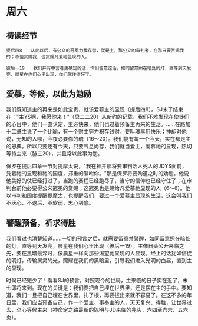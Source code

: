 # 周六


## 祷读经节
```
提后四8　　从此以后，有公义的冠冕为我存留，就是主，那公义的审判者，在那日要赏赐我的；不但赏赐我，也赏赐凡爱祂显现的人。

彼后一19　　我们并有申言者更确定的话，你们留意这话，如同留意照在暗处的灯，直等到天发亮，晨星在你们心里出现，你们就作得好了。
```

## 爱慕，等候，以此为勉励

我们既知道主的再来是如此宝贵，就该爱慕主的显现（提后四8）。SJ末了结束在："主YS啊，我愿你来！"（启二二20）从新约的记载，我们不难发现在使徒们的心目中，他们一直认定，主必快来，他们也过着预备主再来的生活。......在路加十二章主说了一个比喻，有一个财主努力积存钱财，要叫魂享用快乐；神却对他说，无知的人哪，今夜必要你的魂（16～20）。我们能有每一个今天，实在都是主的恩典。所以只要还有今天，只要气息尚存，我们就当爱主，爱慕祂的显现，热切等待主来（腓三20），并且常以此事为勉。

保罗在提后四章一节对提摩太说，"我在神并那将要审判活人死人的JDYS面前，凭着祂的显现和祂的国度，郑重的嘱咐你。"那是保罗将要殉道之时的劝勉。他说他美好的仗已经打过了，当跑的赛程已经跑尽了，当守的信仰也已经守住了；在审判台前他必要得公义冠冕的赏赐；这冠冕也是赐给凡爱慕祂显现的人（6～8）。他以审判和国度提醒提摩太，也提醒我们，要过一个爱慕主显现的生活，这会叫我们不灰心、不退后、不软弱，忠心到底。

## 警醒预备，祈求得胜

我们看过也清楚知道......一切的预言之后，就需要留意并警醒，如同留意照在暗处的灯，直等到天发亮，晨星在我们心里出现（彼后一19）。主像日头公开来临之先，要在黑暗最深时，像晨星一样向那些渴望祂显现的人显现。经上的话犹如信徒的明灯，传输属灵的光，照耀在我们的黑暗里，引导我们进入光明的白昼，直到主的显现。

时候已经短少了！看看SJ的预言，对照现今的世局，主来临的日子实在近了，末七即将来到。现在的关键是：我们要把自己埋在世界里，还是摆在主的手中。要知道，我们一旦把自己埋在世界里，扎了根，再要拔出来就不容易了。在这不多的年日里，我们应当预备自己，作一个爱主、事奉主的人，天天复兴、得胜，让世界过去，全心等候主来（神命定之路最新的陈明与JD来临的兆头，六四至六六、五六页）。 
